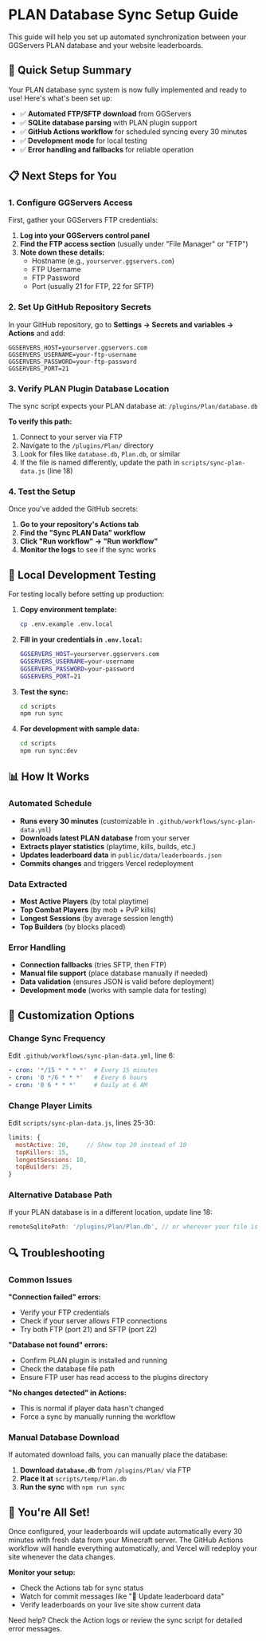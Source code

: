 # PLAN Database Sync Setup Guide

This guide will help you set up automated synchronization between your GGServers PLAN database and your website leaderboards.

## 🚀 Quick Setup Summary

Your PLAN database sync system is now fully implemented and ready to use! Here's what's been set up:

- ✅ **Automated FTP/SFTP download** from GGServers
- ✅ **SQLite database parsing** with PLAN plugin support
- ✅ **GitHub Actions workflow** for scheduled syncing every 30 minutes
- ✅ **Development mode** for local testing
- ✅ **Error handling and fallbacks** for reliable operation

## 📋 Next Steps for You

### 1. Configure GGServers Access

First, gather your GGServers FTP credentials:

1. **Log into your GGServers control panel**
2. **Find the FTP access section** (usually under "File Manager" or "FTP")
3. **Note down these details:**
   - Hostname (e.g., `yourserver.ggservers.com`)
   - FTP Username
   - FTP Password
   - Port (usually 21 for FTP, 22 for SFTP)

### 2. Set Up GitHub Repository Secrets

In your GitHub repository, go to **Settings → Secrets and variables → Actions** and add:

```
GGSERVERS_HOST=yourserver.ggservers.com
GGSERVERS_USERNAME=your-ftp-username
GGSERVERS_PASSWORD=your-ftp-password
GGSERVERS_PORT=21
```

### 3. Verify PLAN Plugin Database Location

The sync script expects your PLAN database at: `/plugins/Plan/database.db`

**To verify this path:**
1. Connect to your server via FTP
2. Navigate to the `/plugins/Plan/` directory
3. Look for files like `database.db`, `Plan.db`, or similar
4. If the file is named differently, update the path in `scripts/sync-plan-data.js` (line 18)

### 4. Test the Setup

Once you've added the GitHub secrets:

1. **Go to your repository's Actions tab**
2. **Find the "Sync PLAN Data" workflow**
3. **Click "Run workflow" → "Run workflow"**
4. **Monitor the logs** to see if the sync works

## 🔧 Local Development Testing

For testing locally before setting up production:

1. **Copy environment template:**
   ```bash
   cp .env.example .env.local
   ```

2. **Fill in your credentials in `.env.local`:**
   ```bash
   GGSERVERS_HOST=yourserver.ggservers.com
   GGSERVERS_USERNAME=your-username
   GGSERVERS_PASSWORD=your-password
   GGSERVERS_PORT=21
   ```

3. **Test the sync:**
   ```bash
   cd scripts
   npm run sync
   ```

4. **For development with sample data:**
   ```bash
   cd scripts
   npm run sync:dev
   ```

## 📊 How It Works

### Automated Schedule
- **Runs every 30 minutes** (customizable in `.github/workflows/sync-plan-data.yml`)
- **Downloads latest PLAN database** from your server
- **Extracts player statistics** (playtime, kills, builds, etc.)
- **Updates leaderboard data** in `public/data/leaderboards.json`
- **Commits changes** and triggers Vercel redeployment

### Data Extracted
- **Most Active Players** (by total playtime)
- **Top Combat Players** (by mob + PvP kills)
- **Longest Sessions** (by average session length)
- **Top Builders** (by blocks placed)

### Error Handling
- **Connection fallbacks** (tries SFTP, then FTP)
- **Manual file support** (place database manually if needed)
- **Data validation** (ensures JSON is valid before deployment)
- **Development mode** (works with sample data for testing)

## 🎯 Customization Options

### Change Sync Frequency
Edit `.github/workflows/sync-plan-data.yml`, line 6:
```yaml
- cron: '*/15 * * * *'  # Every 15 minutes
- cron: '0 */6 * * *'   # Every 6 hours
- cron: '0 6 * * *'     # Daily at 6 AM
```

### Change Player Limits
Edit `scripts/sync-plan-data.js`, lines 25-30:
```javascript
limits: {
  mostActive: 20,     // Show top 20 instead of 10
  topKillers: 15,
  longestSessions: 10,
  topBuilders: 25,
}
```

### Alternative Database Path
If your PLAN database is in a different location, update line 18:
```javascript
remoteSqlitePath: '/plugins/Plan/Plan.db', // or wherever your file is
```

## 🔍 Troubleshooting

### Common Issues

**"Connection failed" errors:**
- Verify your FTP credentials
- Check if your server allows FTP connections
- Try both FTP (port 21) and SFTP (port 22)

**"Database not found" errors:**
- Confirm PLAN plugin is installed and running
- Check the database file path
- Ensure FTP user has read access to the plugins directory

**"No changes detected" in Actions:**
- This is normal if player data hasn't changed
- Force a sync by manually running the workflow

### Manual Database Download

If automated download fails, you can manually place the database:

1. **Download `database.db`** from `/plugins/Plan/` via FTP
2. **Place it at** `scripts/temp/Plan.db`
3. **Run the sync** with `npm run sync`

## 🎉 You're All Set!

Once configured, your leaderboards will update automatically every 30 minutes with fresh data from your Minecraft server. The GitHub Actions workflow will handle everything automatically, and Vercel will redeploy your site whenever the data changes.

**Monitor your setup:**
- Check the Actions tab for sync status
- Watch for commit messages like "🤖 Update leaderboard data"
- Verify leaderboards on your live site show current data

Need help? Check the Action logs or review the sync script for detailed error messages.